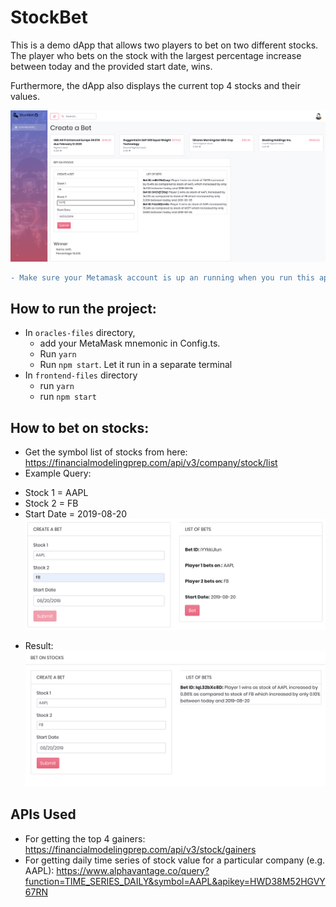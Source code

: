 # StockBet
This is a demo dApp that allows two players to bet on two different stocks. The player who bets on the stock with the largest percentage increase between today and the provided start date, wins.

Furthermore, the dApp also displays the current top 4 stocks and their values.

![](front-end.png)

```diff
- Make sure your Metamask account is up an running when you run this application. This is a demo App and does not cost any ZAP for running.
```

## How to run the project:
- In `oracles-files` directory, 
  + add your MetaMask mnemonic in Config.ts.
  + Run `yarn`
  + Run `npm start`. 
    Let it run in a separate terminal
- In `frontend-files` directory
  + run `yarn`
  + run `npm start`

## How to bet on stocks:
- Get the symbol list of stocks from here: https://financialmodelingprep.com/api/v3/company/stock/list
- Example Query:
 + Stock 1 = AAPL
 + Stock 2 = FB
 + Start Date = 2019-08-20
 ![](example.png)

 - Result:
 ![](result.png)

## APIs Used
- For getting the top 4 gainers: https://financialmodelingprep.com/api/v3/stock/gainers
- For getting daily time series of stock value for a particular company (e.g. AAPL):
https://www.alphavantage.co/query?function=TIME_SERIES_DAILY&symbol=AAPL&apikey=HWD38M52HGVY67RN
